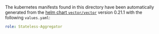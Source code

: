 The kubernetes manifests found in this directory have been automatically generated
from the [helm chart `vector/vector`](https://github.com/vectordotdev/helm-charts/tree/master/charts/vector)
version 0.21.1 with the following `values.yaml`:

```yaml
role: Stateless-Aggregator
```

